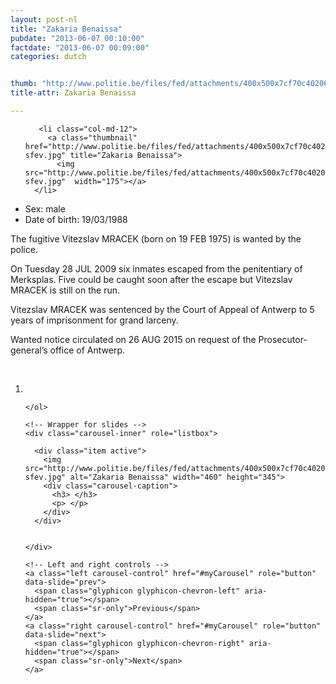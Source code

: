 ```yaml
---
layout: post-nl
title: "Zakaria Benaissa"
pubdate: "2013-06-07 00:10:00"
factdate: "2013-06-07 00:09:00"
categories: dutch


thumb: "http://www.politie.be/files/fed/attachments/400x500x7cf70c402063505b6f65f21e8ba9ac9c_thumb.jpg.pagespeed.ic.ISbL5-sfev.jpg"
title-attr: Zakaria Benaissa

---
```


<div class="row">

  <div class="col-xs-6 col-md-4">
<ul class="row polaroids">

       <li class="col-md-12">  
         <a class="thumbnail" href="http://www.politie.be/files/fed/attachments/400x500x7cf70c402063505b6f65f21e8ba9ac9c_thumb.jpg.pagespeed.ic.ISbL5-sfev.jpg" title="Zakaria Benaissa">
           <img src="http://www.politie.be/files/fed/attachments/400x500x7cf70c402063505b6f65f21e8ba9ac9c_thumb.jpg.pagespeed.ic.ISbL5-sfev.jpg"  width="175"></a>
      </li>  

  </ul>

  
  </div>
  <div class="col-xs-12 col-md-8">
 
<ul>
<li>Sex: male</li>
<li>Date of birth: 19/03/1988</li>
</ul> 


<p>The fugitive Vitezslav MRACEK (born on 19 FEB 1975) is wanted by the police.</p>
<p>On Tuesday 28 JUL 2009 six inmates escaped from the penitentiary of Merksplas. Five could be caught soon after the escape but Vitezslav MRACEK is still on the run.</p>
<p>Vitezslav MRACEK was sentenced by the Court of Appeal of Antwerp to 5 years of imprisonment for grand larceny. </p>
<p>Wanted notice circulated on 26 AUG 2015 on request of the Prosecutor-general’s office of Antwerp.
</p>

<!-- SLIDER -->
<div class="container"  class="col-xs-12 col-md-12">
  <br>
  <div id="myCarousel" class="carousel slide" data-ride="carousel">
    <!-- Indicators -->
    <ol class="carousel-indicators">
      <li data-target="#myCarousel" data-slide-to="0" class="active"></li>

    </ol>

    <!-- Wrapper for slides -->
    <div class="carousel-inner" role="listbox">

      <div class="item active">
        <img src="http://www.politie.be/files/fed/attachments/400x500x7cf70c402063505b6f65f21e8ba9ac9c_thumb.jpg.pagespeed.ic.ISbL5-sfev.jpg" alt="Zakaria Benaissa" width="460" height="345">
        <div class="carousel-caption">
          <h3> </h3>
          <p> </p>
        </div>
      </div>

  
    </div>

    <!-- Left and right controls -->
    <a class="left carousel-control" href="#myCarousel" role="button" data-slide="prev">
      <span class="glyphicon glyphicon-chevron-left" aria-hidden="true"></span>
      <span class="sr-only">Previous</span>
    </a>
    <a class="right carousel-control" href="#myCarousel" role="button" data-slide="next">
      <span class="glyphicon glyphicon-chevron-right" aria-hidden="true"></span>
      <span class="sr-only">Next</span>
    </a>
  </div>
</div>

  <link rel="stylesheet" href="http://maxcdn.bootstrapcdn.com/bootstrap/3.3.5/css/bootstrap.min.css">
  <script src="https://ajax.googleapis.com/ajax/libs/jquery/1.11.3/jquery.min.js"></script>
  <script src="http://maxcdn.bootstrapcdn.com/bootstrap/3.3.5/js/bootstrap.min.js"></script>
  <!-- SLIDER -->
  
</div>


</div>

